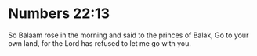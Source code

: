 # Numbers 22:13

So Balaam rose in the morning and said to the princes of Balak, Go to your own land, for the Lord has refused to let me go with you.
